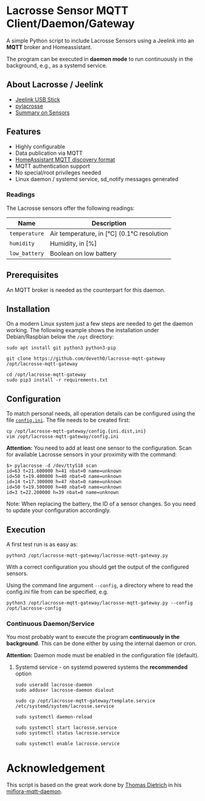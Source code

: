 # Lacrosse Sensor MQTT Client/Daemon/Gateway

A simple Python script to include Lacrosse Sensors using a Jeelink into an **MQTT** broker and Homeassistant.

The program can be executed in **daemon mode** to run continuously in the background, e.g., as a systemd service.

## About Lacrosse / Jeelink

* [Jeelink USB Stick](https://www.digitalsmarties.net/products/jeelink)
* [pylacrosse](https://github.com/hthiery/python-lacrosse)
* [Summary on Sensors](https://wiki.fhem.de/wiki/JeeLink#LaCrosse_Sketch)

## Features

* Highly configurable
* Data publication via MQTT
* [HomeAssistant MQTT discovery format](https://home-assistant.io/docs/mqtt/discovery/)
* MQTT authentication support
* No special/root privileges needed
* Linux daemon / systemd service, sd\_notify messages generated


### Readings

The Lacrosse sensors offer the following readings:

| Name            | Description |
|-----------------|-------------|
| `temperature`   | Air temperature, in [°C] (0.1°C resolution |
| `humidity`      | Humidity, in [%] |
| `low_battery`   | Boolean on low battery |

## Prerequisites

An MQTT broker is needed as the counterpart for this daemon.

## Installation

On a modern Linux system just a few steps are needed to get the daemon working.
The following example shows the installation under Debian/Raspbian below the `/opt` directory:

```shell
sudo apt install git python3 python3-pip

git clone https://github.com/deveth0/lacrosse-mqtt-gateway /opt/lacrosse-mqtt-gateway

cd /opt/lacrosse-mqtt-gateway
sudo pip3 install -r requirements.txt
```

## Configuration

To match personal needs, all operation details can be configured using the file [`config.ini`](config.ini.dist).
The file needs to be created first:

```shell
cp /opt/lacrosse-mqtt-gateway/config.{ini.dist,ini}
vim /opt/lacrosse-mqtt-gateway/config.ini
```

**Attention:**
You need to add at least one sensor to the configuration.
Scan for available Lacrosse sensors in your proximity with the command:

```shell
$> pylacrosse -d /dev/ttyS18 scan
id=63 t=21.600000 h=41 nbat=0 name=unknown
id=50 t=19.400000 h=40 nbat=0 name=unknown
id=14 t=17.300000 h=47 nbat=0 name=unknown
id=50 t=19.500000 h=40 nbat=0 name=unknown
id=3 t=22.200000 h=39 nbat=0 name=unknown
```

Note: When replacing the battery, the ID of a sensor changes. So you need to update your configuration accordingly. 

## Execution

A first test run is as easy as:

```shell
python3 /opt/lacrosse-mqtt-gateway/lacrosse-mqtt-gateway.py
```

With a correct configuration you should get the output of the configured sensors. 

Using the command line argument `--config`, a directory where to read the config.ini file from can be specified, e.g.

```shell
python3 /opt/lacrosse-mqtt-gateway/lacrosse-mqtt-gateway.py --config /opt/lacrosse-config
```

### Continuous Daemon/Service

You most probably want to execute the program **continuously in the background**.
This can be done either by using the internal daemon or cron.

**Attention:** Daemon mode must be enabled in the configuration file (default).

1. Systemd service - on systemd powered systems the **recommended** option

   ```shell
   sudo useradd lacrosse-daemon
   sudo adduser lacrosse-daemon dialout
   
   sudo cp /opt/lacrosse-mqtt-gateway/template.service /etc/systemd/system/lacrosse.service

   sudo systemctl daemon-reload

   sudo systemctl start lacrosse.service
   sudo systemctl status lacrosse.service

   sudo systemctl enable lacrosse.service
   ```

# Acknowledgement

This script is based on the great work done by [Thomas Dietrich](https://github.com/ThomDietrich) in his [miflora-mqtt-daemon](https://github.com/ThomDietrich/miflora-mqtt-daemon).
